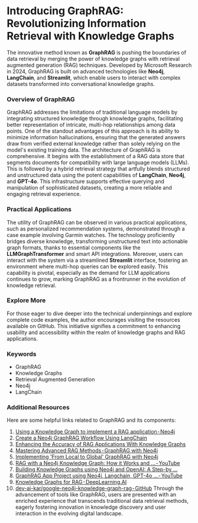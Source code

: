 # Introducing GraphRAG: Revolutionizing Information Retrieval with Knowledge Graphs
The innovative method known as **GraphRAG** is pushing the boundaries of data retrieval by merging the power of knowledge graphs with retrieval augmented generation (RAG) techniques. Developed by Microsoft Research in 2024, GraphRAG is built on advanced technologies like **Neo4j**, **LangChain**, and **Streamlit**, which enable users to interact with complex datasets transformed into conversational knowledge graphs.
### Overview of GraphRAG
GraphRAG addresses the limitations of traditional language models by integrating structured knowledge through knowledge graphs, facilitating better representation of intricate, multi-hop relationships among data points. One of the standout advantages of this approach is its ability to minimize information hallucinations, ensuring that the generated answers draw from verified external knowledge rather than solely relying on the model's existing training data.
The architecture of GraphRAG is comprehensive. It begins with the establishment of a RAG data store that segments documents for compatibility with large language models (LLMs). This is followed by a hybrid retrieval strategy that artfully blends structured and unstructured data using the potent capabilities of **LangChain**, **Neo4j**, and **GPT-4o**. This infrastructure supports effective querying and manipulation of sophisticated datasets, creating a more reliable and engaging retrieval experience.
### Practical Applications
The utility of GraphRAG can be observed in various practical applications, such as personalized recommendation systems, demonstrated through a case example involving Garmin watches. The technology proficiently bridges diverse knowledge, transforming unstructured text into actionable graph formats, thanks to essential components like the **LLMGraphTransformer** and smart API integrations.
Moreover, users can interact with the system via a streamlined **Streamlit** interface, fostering an environment where multi-hop queries can be explored easily. This capability is pivotal, especially as the demand for LLM applications continues to grow, marking GraphRAG as a frontrunner in the evolution of knowledge retrieval.
### Explore More
For those eager to dive deeper into the technical underpinnings and explore complete code examples, the author encourages visiting the resources available on GitHub. This initiative signifies a commitment to enhancing usability and accessibility within the realm of knowledge graphs and RAG applications.
### Keywords
- GraphRAG
- Knowledge Graphs
- Retrieval Augmented Generation
- Neo4j
- LangChain
### Additional Resources
Here are some helpful links related to GraphRAG and its components:
1. [Using a Knowledge Graph to implement a RAG application - Neo4j](https://neo4j.com/developer-blog/knowledge-graph-rag-application/)
2. [Create a Neo4j GraphRAG Workflow Using LangChain](https://neo4j.com/developer-blog/neo4j-graphrag-workflow-langchain-langgraph/)
3. [Enhancing the Accuracy of RAG Applications With Knowledge Graphs](https://neo4j.com/developer-blog/enhance-rag-knowledge-graph/)
4. [Mastering Advanced RAG Methods - GraphRAG with Neo4j](https://medium.com/@jinglemind.dev/mastering-advanced-rag-methods-graphrag-with-neo4j-implementation-with-langchain-42b8f1d05246)
5. [Implementing 'From Local to Global' GraphRAG with Neo4j](https://neo4j.com/developer-blog/global-graphrag-neo4j-langchain/)
6. [RAG with a Neo4j Knowledge Graph: How it Works and … - YouTube](https://www.youtube.com/watch?v=ftlZ0oeXYRE)
7. [Building Knowledge Graphs using Neo4j and OpenAI: A Step-by …](https://medium.com/@homayoun.srp/building-a-knowledge-graph-for-rag-using-neo4j-e69d3441d843)
8. [GraphRAG App Project using Neo4j, Langchain, GPT-4o … - YouTube](https://www.youtube.com/watch?v=odtGLUPXqfs)
9. [Knowledge Graphs for RAG - DeepLearning.AI](https://www.deeplearning.ai/short-courses/knowledge-graphs-rag/)
10. [dev-ai-kar/google-neo4j-knowledge-graph-rag - GitHub](https://github.com/dev-ai-kar/google-neo4j-knowledge-graph-rag)
Through the advancement of tools like GraphRAG, users are presented with an enriched experience that transcends traditional data retrieval methods, eagerly fostering innovation in knowledge discovery and user interaction in the evolving digital landscape.